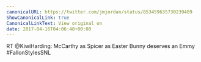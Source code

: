 ```yaml
---
canonicalURL: https://twitter.com/jmjordan/status/853459635730239489
ShowCanonicalLink: true
CanonicalLinkText: View original on
date: 2017-04-16T04:06:48+00:00
---
```

RT @KiwiHarding: McCarthy as Spicer as Easter Bunny deserves an Emmy #FallonStylesSNL
